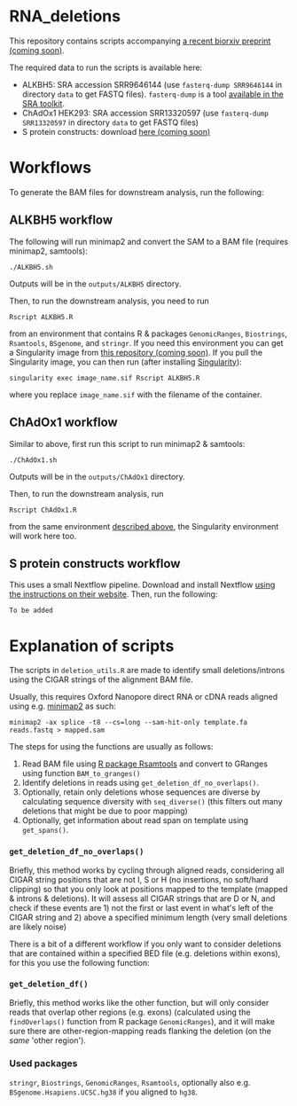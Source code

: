 # RNA_deletions

This repository contains scripts accompanying [a recent biorxiv preprint (coming soon)](#).

The required data to run the scripts is available here:
* ALKBH5: SRA accession SRR9646144 (use `fasterq-dump SRR9646144` in directory `data` to get FASTQ files). `fasterq-dump` is a tool [available in the SRA toolkit](https://github.com/ncbi/sra-tools).
* ChAdOx1 HEK293: SRA accession SRR13320597 (use `fasterq-dump SRR13320597` in directory `data` to get FASTQ files)
* S protein constructs: download [here (coming soon)](#)

# Workflows

To generate the BAM files for downstream analysis, run the following:

## ALKBH5 workflow

The following will run minimap2 and convert the SAM to a BAM file (requires minimap2, samtools):

```
./ALKBH5.sh
```
Outputs will be in the `outputs/ALKBH5` directory. 

Then, to run the downstream analysis, you need to run 
```
Rscript ALKBH5.R
```
from an environment that contains R & packages `GenomicRanges`, `Biostrings`, `Rsamtools`, `BSgenome`, and `stringr`. 
If you need this environment you can get a Singularity image from [this repository (coming soon)](https://github.com/jacobhepkema/RNA_deletions_R). If you pull the Singularity image, you can then run (after installing [Singularity](https://sylabs.io/guides/2.6/user-guide/index.html)):
```
singularity exec image_name.sif Rscript ALKBH5.R
```
where you replace `image_name.sif` with the filename of the container.

## ChAdOx1 workflow 

Similar to above, first run this script to run minimap2 & samtools:

```
./ChAdOx1.sh
```
Outputs will be in the `outputs/ChAdOx1` directory. 

Then, to run the downstream analysis, run
```
Rscript ChAdOx1.R
```
from the same environment [described above](#alkbh5-workflow), the Singularity environment will work here too.


## S protein constructs workflow

This uses a small Nextflow pipeline. Download and install Nextflow [using the instructions on their website](https://www.nextflow.io/).
Then, run the following:

```
To be added
```

# Explanation of scripts

The scripts in `deletion_utils.R` are made to identify small deletions/introns using the CIGAR strings of the alignment BAM file. 

Usually, this requires Oxford Nanopore direct RNA or cDNA reads aligned using e.g. [minimap2](https://github.com/lh3/minimap2) as such:
```
minimap2 -ax splice -t8 --cs=long --sam-hit-only template.fa reads.fastq > mapped.sam
```

The steps for using the functions are usually as follows:

1. Read BAM file using [R package Rsamtools](https://bioconductor.org/packages/release/bioc/html/Rsamtools.html) and convert to GRanges using function `BAM_to_granges()`
2. Identify deletions in reads using `get_deletion_df_no_overlaps()`. 
3. Optionally, retain only deletions whose sequences are diverse by calculating sequence diversity with `seq_diverse()` (this filters out many deletions that might be due to poor mapping)
4. Optionally, get information about read span on template using `get_spans()`.

### `get_deletion_df_no_overlaps()`

Briefly, this method works by cycling through aligned reads, considering all CIGAR string positions that are not I, S or H (no insertions, no soft/hard clipping) so that you only look at positions mapped to the template (mapped & introns & deletions). It will assess all CIGAR strings that are D or N, and check if these events are 1) not the first or last event in what's left of the CIGAR string and 2) above a specified minimum length (very small deletions are likely noise)

There is a bit of a different workflow if you only want to consider deletions that are contained within a specified BED file (e.g. deletions within exons), for this you use the following function:

### `get_deletion_df()`

Briefly, this method works like the other function, but will only consider reads that overlap other regions (e.g. exons) (calculated using the `findOverlaps()` function from R package `GenomicRanges`), and it will make sure there are other-region-mapping reads flanking the deletion (on the _same_ 'other region').


### Used packages

`stringr`, `Biostrings`, `GenomicRanges`, `Rsamtools`, optionally also e.g. `BSgenome.Hsapiens.UCSC.hg38` if you aligned to `hg38`. 

